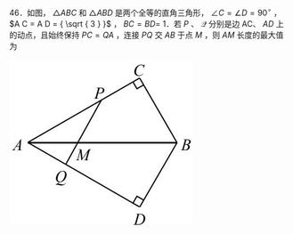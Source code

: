 46．如图， $\triangle A B C$ 和 $\triangle A B D$ 是两个全等的直角三角形， $\angle C = \angle D = 9 0 ^ { \circ }$ ， $A C = A D = { \sqrt { 3 } }$ ， $B C { = } B D { = }$ 1．若 $P$ 、 $\mathcal { Q }$ 分别是边 AC、 $A D$ 上的动点，且始终保持 $P C { = } Q A$ ，连接 $P Q$ 交 $A B$ 于点 $M$ ，则 $A M$ 长度的最大值为

![](<../../qs_image_DB/专题2-1__将军饮马等8类常见最值问题（解析版）/268ca48150a9fc9cdd853205fac6e1402d250f7d79657721da1870ab1994d3a6.jpg>)

